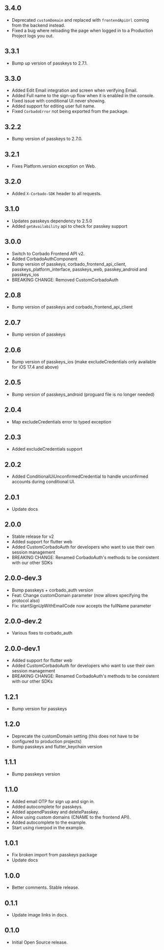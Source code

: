 ## 3.4.0
* Deprecated `customDomain` and replaced with `frontendApiUrl` coming from the backend instead.
* Fixed a bug where reloading the page when logged in to a Production Project logs you out.

## 3.3.1
* Bump up version of passkeys to 2.7.1.

## 3.3.0
* Added Edit Email integration and screen when verifying Email.
* Added Full name to the sign-up flow when it is enabled in the console.
* Fixed issue with conditional UI never showing.
* Added support for editing user full name.
* Fixed `CorbadoError` not being exported from the package.

## 3.2.2
* Bump version of passkeys to 2.7.0.

## 3.2.1
* Fixes Platform.version exception on Web.

## 3.2.0
* Added `X-Corbado-SDK` header to all requests.

## 3.1.0
* Updates passkeys dependency to 2.5.0
* Added `getAvailability` api to check for passkey support

## 3.0.0
* Switch to Corbado Frontend API v2.
* Added CorbadoAuthComponent
* Bump version of passkeys, corbado_frontend_api_client, passkeys_platform_interface, passkeys_web, passkey_android and passkeys_ios
* BREAKING CHANGE: Removed CustomCorbadoAuth

## 2.0.8
* Bump version of passkeys and corbado_frontend_api_client

## 2.0.7
* Bump version of passkeys

## 2.0.6
* Bump version of passkeys_ios (make excludeCredentials only available for iOS 17.4 and above)

## 2.0.5
* Bump version of passkeys_android (proguard file is no longer needed)

## 2.0.4
* Map excludeCredentials error to typed exception

## 2.0.3
* Added excludeCredentials support

## 2.0.2
* Added ConditionalUiUnconfirmedCredential to handle unconfirmed accounts during conditional UI.

## 2.0.1
* Update docs

## 2.0.0
* Stable release for v2
* Added support for flutter web
* Added CustomCorbadoAuth for developers who want to use their own session management
* BREAKING CHANGE: Renamed CorbadoAuth's methods to be consistent with our other SDKs

## 2.0.0-dev.3
* Bump passkeys + corbado_auth version
* Feat: Change customDomain parameter (now allows specifying the protocol also)
* Fix: startSignUpWithEmailCode now accepts the fullName parameter

## 2.0.0-dev.2
* Various fixes to corbado_auth

## 2.0.0-dev.1
* Added support for flutter web
* Added CustomCorbadoAuth for developers who want to use their own session management
* BREAKING CHANGE: Renamed CorbadoAuth's methods to be consistent with our other SDKs

## 1.2.1
* Bump version for passkeys

## 1.2.0
* Deprecate the customDomain setting (this does not have to be configured to production projects)
* Bump passkeys and flutter_keychain version

## 1.1.1
* Bump passkeys version

## 1.1.0
* Added email OTP for sign up and sign in.
* Added autocomplete for passkeys.
* Added appendPasskey and deletePasskey.
* Allow using custom domains (CNAME to the frontend API).
* Added autocomplete to the example.
* Start using riverpod in the example.

## 1.0.1

* Fix broken import from passkeys package
* Update docs

## 1.0.0

* Better comments. Stable release.

## 0.1.1

* Update image links in docs.

## 0.1.0

* Initial Open Source release.
